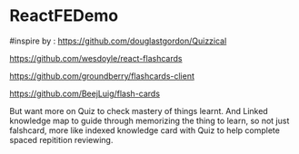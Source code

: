 # ReactFEDemo
#inspire by :
https://github.com/douglastgordon/Quizzical

https://github.com/wesdoyle/react-flashcards

https://github.com/groundberry/flashcards-client

https://github.com/BeejLuig/flash-cards

But want more on Quiz to check mastery of things learnt.
And Linked knowledge map to guide through memorizing the thing to learn, so not just falshcard, more like indexed knowledge card with Quiz to help complete spaced repitition reviewing.
